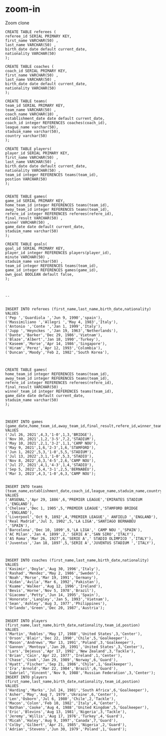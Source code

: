 # zoom-in
Zoom clone


    CREATE TABLE referees (
    referee_id SERIAL PRIMARY KEY,
    first_name VARCHAR(50) ,
    last_name VARCHAR(50) ,
    birth_date date default current_date,
    nationality VARCHAR(50) 
    );

    CREATE TABLE coaches (
    coach_id SERIAL PRIMARY KEY,
    first_name VARCHAR(50) ,
    last_name VARCHAR(50) ,
    birth_date date default current_date,
    nationality VARCHAR(50)
    );

    CREATE TABLE teams(
    team_id SERIAL PRIMARY KEY,
    team_name VARCHAR(50) ,
    coach_name VARCHAR(10) ,
    establishment_date date default current_date,
    coach_id integer REFERENCES coaches(coach_id),
    league_name varchar(50),
    staduim_name varchar(50),
    country varchar(50)
    );

    CREATE TABLE players(
    player_id SERIAL PRIMARY KEY,
    first_name VARCHAR(50) ,
    last_name VARCHAR(50) ,
    birth_date date default current_date,
    nationality VARCHAR(50) ,
    team_id integer REFERENCES teams(team_id),
    postion VARCHAR(50) 
    );


    CREATE TABLE games(
    game_id SERIAL PRIMARY KEY,
    home_team_id integer REFERENCES teams(team_id),
    away_team_id integer REFERENCES teams(team_id),
    refere_id integer REFERENCES referees(refere_id),
    final_result VARCHAR(50) ,
    winner VARCHAR(50) ,
    game_date date default current_date,
    staduim_name varchar(50) 
    );

    CREATE TABLE goals(
    goal_id SERIAL PRIMARY KEY,
    player_id integer REFERENCES players(player_id),
    minute VARCHAR(50) ,
    staduim_name varchar(50) ,
    team_id integer REFERENCES teams(team_id),
    game_id integer REFERENCES games(game_id),
    own_goal BOOLEAN default false,
    );



    -- 


    INSERT INTO referees (first_name,last_name,birth_date,nationality)
    VALUES
    ('Pep ','Guardiola ','Jun 9, 1990','spain'),
    ('Massimiliano ','Allegri ','May 4, 1983','Italy'),
    ('Antonio ','Conte ','Jan 1, 1999','Italy'),
    ('Jupp ','Heynckes ','Jan 19, 1963','Netherlands'),
    ('Dante','Barker','Dec 29, 1986','Vietnam'),
    ('Blaze','Albert','Jan 18, 1990','Turkey'),
    ('Kaseem','Morse','Apr 14, 1986','Singapore'),
    ('Hiram','Perez','Apr 12, 1993','Colombia'),
    ('Duncan','Moody','Feb 2, 1982','South Korea'),



    CREATE TABLE games(
    home_team_id integer REFERENCES teams(team_id),
    away_team_id integer REFERENCES teams(team_id),
    refere_id integer REFERENCES referees(refere_id),
    final_result VARCHAR(50) ,
    winner_team_id integer REFERENCES teams(team_id),
    game_date date default current_date,
    staduim_name varchar(50) 
    );



    INSERT INTO games (game_date,home_team_id,away_team_id,final_result,refere_id,winner_team_id,staduim_name)
    VALUES
    ('Jul 26, 2021',4,3,'1-0',1,3,'BRIDGE'),
    ('Nov 30, 2021',1,2,'3-5',7,2,'STADIUM'),
    ('May 10, 2021',2,1,'3-2',1,1,'CAMP NOU'),
    ('May 9, 2021',1,6,'2-3',1,6,'STAMFORD'),
    ('Jun 1, 2022',5,3,'1-0',5,5,'STADIUM'),
    ('Jul 13, 2022',3,1,'1-0',5,3,'STADIO'),
    ('Nov 8, 2022',6,3,'4-5',2,6,'CAMP NOU'),
    ('Jul 27, 2021',4,1,'4-3',1,4,'STADIO'),
    ('Sep 5, 2022',5,4,'3-1',2,5,'BERNABÉU'),
    ('Mar 3, 2023',4,3,'1-0',6,3,'CAMP NOU');


    INSERT INTO teams (team_name,establishment_date,coach_id,league_name,staduim_name,country)
    VALUES
    ('ARSENAL','Apr 29, 1886',6,'PREMIER LEAGUE','EMIRATES STADIUM ','ENGLAND'),
    ('Chelsea','Dec 1, 1905',5,'PREMIER LEAGUE','STAMFORD BRIDGE ','ENGLAND'),
    ('Liverpool','Oct 9, 1892',4,'PREMIER LEAGUE',' ANFIELD ','ENGLAND'),
    ('Real Madrid','Jul 3, 1902',5,'LA LIGA','SANTIAGO BERNABÉU ','SPAIN'),
    ('Barcelona','Dec 10, 1899',9,'LA LIGA',' CAMP NOU ','SPAIN'),
    ('AC Milan','Jan 4, 1899',2,' SERIE A','SAN SIRO','ITALY'),
    ('AS Roma','Mar 26, 1927',6,'SERIE A',' STADIO OLIMPICO ','ITALY'),
    ('Juventus','Jan 18, 1897',5,'SERIE A','JUVENTUS STADIUM ','ITALY'),



    INSERT INTO coaches (first_name,last_name,birth_date,nationality)
    VALUES
    ('Kasimir','Doyle','Aug 30, 1996','Italy'),
    ('Rashad','Mendez','May 2, 1986','Sweden'),
    ('Noah','Morse','Mar 19, 1991','Germany'),
    ('Aidan','Avila','Mar 6, 1992','Pakistan'),
    ('Kuame','Walker','Aug 12, 1996','Ireland'),
    ('Bevis','Horne','Nov 5, 1978','Brazil'),
    ('Giacomo','Petty','Jun 14, 1995','Spain'),
    ('Honorato','Langley','Jan 5, 1993','Vietnam'),
    ('Sean','Ashley','Aug 3, 1977','Philippines'),
    ('Orlando','Green','Dec 20, 1987','Austria');


    INSERT INTO players (first_name,last_name,birth_date,nationality,team_id,postion)
    VALUES
    ('Martin','Robles','May 17, 1988','United States',3,'Center'),
    ('Orson','Blair','Dec 22, 1990','Chile',5,'Goalkeeper'),
    ('Mason','Andrews','Mar 13, 1991','Poland',3,'Goalkeeper'),
    ('Gannon','Montoya','Jan 20, 1991','United States',3,'Center'),
    ('Lars','Dejesus','Apr 17, 1992','New Zealand',3,'Tackle'),
    ('Brian','Cain','Apr 22, 1977','Ireland',1,'Center'),
    ('Chase','Cook','Jan 29, 1989','Norway',6,'Guard'),
    ('Hyatt','Fischer','Sep 21, 1986','Chile',1,'Goalkeeper'),
    ('Ira','Arnold','Mar 22, 1984','Brazil',6,'Guard'),
    ('Gabriel','Vincent','Nov 9, 1988','Russian Federation',3,'Center');
    INSERT INTO players (first_name,last_name,birth_date,nationality,team_id,postion)
    VALUES
    ('Harding','Marks','Jul 24, 1981','South Africa',6,'Goalkeeper'),
    ('Asher','May','Aug 7, 1979','Ukraine',6,'Center'),
    ('Len','Osborn','Jul 6, 1980','Chile',2,'Tackle'),
    ('Macon','Colon','Feb 10, 1982','Italy',4,'Center'),
    ('Nathan','Cooke','Aug 4, 1988','United Kingdom',5,'Goalkeeper'),
    ('Eric','Blevins','Aug 13, 1981','Nigeria',3,'Tackle'),
    ('Jeremy','Willis','Aug 17, 1976','Turkey',4,'Guard'),
    ('Micah','Haley','Aug 9, 1997','Canada',7,'Guard'),
    ('Colby','Gilbert','Apr 21, 1985','Nigeria',2,'Guard'),
    ('Adrian','Stevens','Jun 30, 1979','Poland',1,'Guard');



